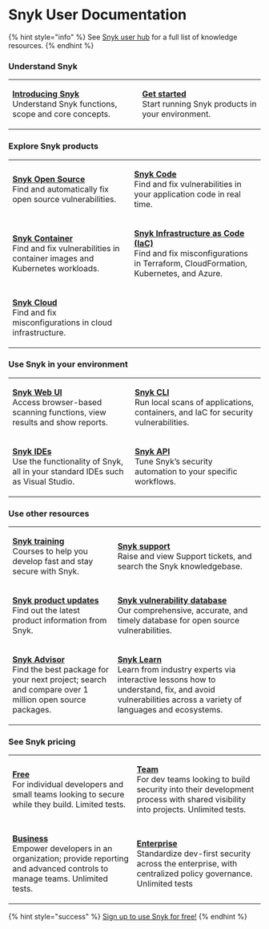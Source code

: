 # Snyk User Documentation

{% hint style="info" %}
See [Snyk user hub](https://snyk.io/user-hub/) for a full list of knowledge resources.
{% endhint %}

### Understand Snyk

|                                                                                                                                 |                                                                                                                        |
| ------------------------------------------------------------------------------------------------------------------------------- | ---------------------------------------------------------------------------------------------------------------------- |
| <p><a href="introducing-snyk/"><strong>Introducing Snyk</strong></a><br>Understand Snyk functions, scope and core concepts.</p> | <p><a href="getting-started/"><strong>Get started</strong></a><br>Start running Snyk products in your environment.</p> |

### Explore Snyk products

|                                                                                                                                                                          |                                                                                                                                                                                                                                  |
| ------------------------------------------------------------------------------------------------------------------------------------------------------------------------ | -------------------------------------------------------------------------------------------------------------------------------------------------------------------------------------------------------------------------------- |
| <p><a href="scan-with-snyk/scan-application-code/snyk-open-source/"><strong>Snyk Open Source</strong></a><br>Find and automatically fix open source vulnerabilities.</p> | <p><a href="scan-with-snyk/scan-application-code/snyk-code/"><strong>Snyk Code</strong></a><br>Find and fix vulnerabilities in your application code in real time.</p>                                                           |
| <p><a href="scan-with-snyk/snyk-container/"><strong>Snyk Container</strong></a><br>Find and fix vulnerabilities in container images and Kubernetes workloads.</p>        | <p><a href="scan-with-snyk/scan-cloud-deployment/snyk-infrastructure-as-code/"><strong>Snyk Infrastructure as Code (IaC)</strong></a><br>Find and fix misconfigurations in Terraform, CloudFormation, Kubernetes, and Azure.</p> |
| <p><a href="scan-with-snyk/scan-cloud-deployment/snyk-cloud/"><strong>Snyk Cloud</strong></a><br>Find and fix misconfigurations in cloud infrastructure.</p>             |                                                                                                                                                                                                                                  |

### Use Snyk in your environment

|                                                                                                                                               |                                                                                                                                                |
| --------------------------------------------------------------------------------------------------------------------------------------------- | ---------------------------------------------------------------------------------------------------------------------------------------------- |
| <p><a href="snyk-web-ui/"><strong>Snyk Web UI</strong></a><br>Access browser-based scanning functions, view results and show reports.</p>     | <p><a href="snyk-cli/"><strong>Snyk CLI</strong></a><br>Run local scans of applications, containers, and IaC for security vulnerabilities.</p> |
| <p><a href="ide-tools/"><strong>Snyk IDEs</strong></a><br>Use the functionality of Snyk, all in your standard IDEs such as Visual Studio.</p> | <p><a href="run-snyk/snyk-api-info/"><strong>Snyk API</strong></a><br>Tune Snyk’s security automation to your specific workflows.</p>          |

### Use other resources

|                                                                                                                                                                                     |                                                                                                                                                                                                                                                                        |
| ----------------------------------------------------------------------------------------------------------------------------------------------------------------------------------- | ---------------------------------------------------------------------------------------------------------------------------------------------------------------------------------------------------------------------------------------------------------------------- |
| <p><a href="https://training.snyk.io/"><strong>Snyk training</strong><br></a>Courses to help you develop fast and stay secure with Snyk.</p>                                        | <p><a href="https://support.snyk.io/hc/en-us"><strong>Snyk support</strong><br></a>Raise and view Support tickets, and search the Snyk knowledgebase.</p>                                                                                                              |
| <p><a href="https://updates.snyk.io/"><strong>Snyk product updates</strong><br></a>Find out the latest product information from Snyk.</p>                                           | <p><a href="https://security.snyk.io/"><strong>Snyk vulnerability database</strong><br></a>Our comprehensive, accurate, and timely database for open source vulnerabilities.</p>                                                                                       |
| <p><a href="https://snyk.io/advisor/"><strong>Snyk Advisor</strong><br></a>Find the best package for your next project; search and compare over 1 million open source packages.</p> | <p><a href="https://learn.snyk.io/"><strong>Snyk Learn</strong></a><a href="https://security.snyk.io/"><br></a>Learn from industry experts via interactive lessons how to understand, fix, and avoid vulnerabilities across a variety of languages and ecosystems.</p> |

### See Snyk pricing

|                                                                                                                                                                                           |                                                                                                                                                                                                    |
| ----------------------------------------------------------------------------------------------------------------------------------------------------------------------------------------- | -------------------------------------------------------------------------------------------------------------------------------------------------------------------------------------------------- |
| <p><a href="https://snyk.io/plans/"><strong>Free</strong><br></a>For individual developers and small teams looking to secure while they build. Limited tests.</p>                         | <p><a href="https://snyk.io/plans/"><strong>Team</strong><br></a>For dev teams looking to build security into their development process with shared visibility into projects. Unlimited tests.</p> |
| <p><a href="https://snyk.io/plans/"><strong>Business</strong><br></a>Empower developers in an organization; provide reporting and advanced controls to manage teams. Unlimited tests.</p> | <p><a href="https://snyk.io/plans/"><strong>Enterprise</strong><br></a>Standardize dev-first security across the enterprise, with centralized policy governance. Unlimited tests</p>               |

{% hint style="success" %}
[Sign up to use Snyk for free!](https://snyk.io/login?cta=sign-up\&loc=nav\&page=support\_docs\_page)
{% endhint %}
